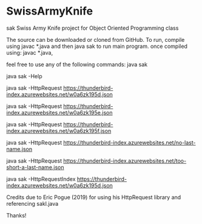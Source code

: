 # SwissArmyKnife

sak Swiss Army Knife project for Object Oriented Programming class

The source can be downloaded or cloned from GitHub.
To run, compile using javac *.java and then java sak to run main program.
once compiled using:
javac *.java,

feel free to use any of the following commands:
  java sak
  
  java sak -Help
  
  java sak -HttpRequest https://thunderbird-index.azurewebsites.net/w0a6zk195d.json
  
  java sak -HttpRequest https://thunderbird-index.azurewebsites.net/w0a6zk195e.json
  
  java sak -HttpRequest https://thunderbird-index.azurewebsites.net/w0a6zk195f.json
  
  java sak -HttpRequest https://thunderbird-index.azurewebsites.net/no-last-name.json
  
  java sak -HttpRequest https://thunderbird-index.azurewebsites.net/too-short-a-last-name.json
  
  java sak -HttpRequestIndex https://thunderbird-index.azurewebsites.net/w0a6zk195d.json

Credits due to Eric Pogue (2019) for using his HttpRequest library and referencing sakl.java 

Thanks!

